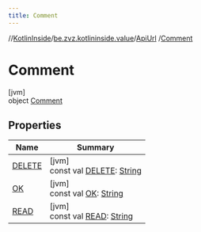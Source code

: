 ```yaml
---
title: Comment
---
```

//[KotlinInside](../../../../index.html)/[be.zvz.kotlininside.value](../../index.html)/[ApiUrl](../index.html)
/[Comment](index.html)

# Comment

[jvm]\
object [Comment](index.html)

## Properties

| Name | Summary |
|---|---|
| [DELETE](-d-e-l-e-t-e.html) | [jvm]<br>const val [DELETE](-d-e-l-e-t-e.html): [String](https://kotlinlang.org/api/latest/jvm/stdlib/kotlin/-string/index.html) |
| [OK](-o-k.html) | [jvm]<br>const val [OK](-o-k.html): [String](https://kotlinlang.org/api/latest/jvm/stdlib/kotlin/-string/index.html) |
| [READ](-r-e-a-d.html) | [jvm]<br>const val [READ](-r-e-a-d.html): [String](https://kotlinlang.org/api/latest/jvm/stdlib/kotlin/-string/index.html) |

